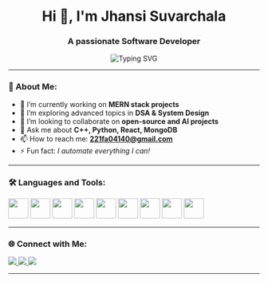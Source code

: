<h1 align="center">Hi 👋, I'm Jhansi Suvarchala</h1>
<h3 align="center">A passionate Software Developer</h3>

<p align="center">
  <img src="https://readme-typing-svg.demolab.com/?lines=Software+Developer;C%2B%2B%2C+Python%2C+DSA+Enthusiast;MERN+Stack+Developer;Lifelong+Learner&font=Fira%20Code&center=true&width=440&height=45&color=58A6FF&vCenter=true&pause=1000&size=22" alt="Typing SVG" />
</p>

---

### 💫 About Me:
- 🔭 I’m currently working on **MERN stack projects**
- 🌱 I’m exploring advanced topics in **DSA & System Design**
- 👯 I’m looking to collaborate on **open-source and AI projects**
- 💬 Ask me about **C++, Python, React, MongoDB**
- 📫 How to reach me: **221fa04140@gmail.com**
- ⚡ Fun fact: *I automate everything I can!*

---

### 🛠️ Languages and Tools:

<p align="left">
  <img src="https://cdn.jsdelivr.net/gh/devicons/devicon/icons/cplusplus/cplusplus-original.svg" width="40" height="40"/>
  <img src="https://cdn.jsdelivr.net/gh/devicons/devicon/icons/python/python-original.svg" width="40" height="40"/>
  <img src="https://cdn.jsdelivr.net/gh/devicons/devicon/icons/javascript/javascript-original.svg" width="40" height="40"/>
  <img src="https://cdn.jsdelivr.net/gh/devicons/devicon/icons/react/react-original.svg" width="40" height="40"/>
  <img src="https://cdn.jsdelivr.net/gh/devicons/devicon/icons/nodejs/nodejs-original.svg" width="40" height="40"/>
  <img src="https://cdn.jsdelivr.net/gh/devicons/devicon/icons/express/express-original.svg" width="40" height="40"/>
  <img src="https://cdn.jsdelivr.net/gh/devicons/devicon/icons/mongodb/mongodb-original.svg" width="40" height="40"/>
  <img src="https://cdn.jsdelivr.net/gh/devicons/devicon/icons/html5/html5-original.svg" width="40" height="40"/>
  <img src="https://cdn.jsdelivr.net/gh/devicons/devicon/icons/css3/css3-original.svg" width="40" height="40"/>
</p>

---






### 🌐 Connect with Me:

<p align="left">
  <a href="https://www.linkedin.com/in/jhansi-suvarchala-498019262/">
    <img src="https://img.shields.io/badge/-LinkedIn-%230077B5?style=flat-square&logo=linkedin&logoColor=white"/>
  </a>
  <a href="mailto:221fa04140@gmail.com">
    <img src="https://img.shields.io/badge/Gmail-D14836?style=flat-square&logo=gmail&logoColor=white"/>
  </a>
  <a href="https://your-portfolio.com" target="_blank">
    <img src="https://img.shields.io/badge/Portfolio-000?style=flat-square&logo=vercel&logoColor=white"/>
  </a>
</p>

---

